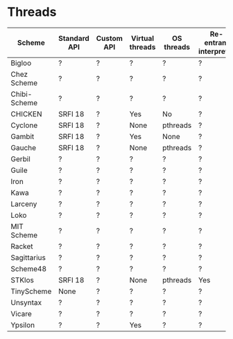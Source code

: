 # Threads

|Scheme|Standard API|Custom API|Virtual threads|OS threads|Re-entrant interpreter
|------|------------|----------|---------------|----------|----------------------
|Bigloo|?|?|?|?|?
|Chez Scheme|?|?|?|?|?
|Chibi-Scheme|?|?|?|?|?
|CHICKEN|SRFI 18|?|Yes|No|?|?|?
|Cyclone|SRFI 18|?|None|pthreads|?|?|?
|Gambit|SRFI 18|?|Yes|None|?|?|?
|Gauche|SRFI 18|?|None|pthreads|?|?|?
|Gerbil|?|?|?|?|?
|Guile|?|?|?|?|?
|Iron|?|?|?|?|?
|Kawa|?|?|?|?|?
|Larceny|?|?|?|?|?
|Loko|?|?|?|?|?
|MIT Scheme|?|?|?|?|?
|Racket|?|?|?|?|?
|Sagittarius|?|?|?|?|?
|Scheme48|?|?|?|?|?
|STKlos|SRFI 18|?|None|pthreads|Yes
|TinyScheme|None|?|?|?|?|Yes
|Unsyntax|?|?|?|?|?
|Vicare|?|?|?|?|?
|Ypsilon|?|?|Yes|?|?
